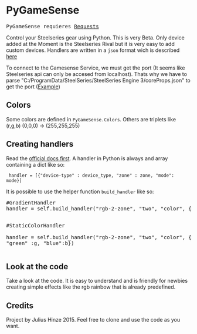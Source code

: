 # PyGameSense
<pre>PyGameSense requieres <a href="http://docs.python-requests.org/en/latest/">Requests</a></pre>
Control your Steelseries gear using Python. This is very Beta. Only device added at the Moment is the Steelseries Rival but it is very easy to add custom devices. Handlers are written in a <code>json</code> format wich is described <a href="https://github.com/SteelSeries/gamesense-sdk/blob/master/doc/api/writing-handlers-in-json.md">here</a>

To connect to the Gamesense Service, we must get the port (It seems like Steelseries api can only be accesed from localhost). Thats why we have to parse "C:/ProgramData/SteelSeries/SteelSeries Engine 3/coreProps.json" to get the port (<a href="https://github.com/juliusmh/PyGameSense/blob/master/ChangeColorExample.py">Example</a>)

<h2>Colors</h2>
Some colors are defined in <code>PyGameSense.Colors</code>. Others are triplets like (r,g,b) (0,0,0) -> (255,255,255)

<h2>Creating handlers</h2>
Read the <a href="https://github.com/SteelSeries/gamesense-sdk/blob/master/doc/api/writing-handlers-in-json.md">official docs first</a>. A handler in Python is always and array containing a dict like so:
<p><code> handler = [{"device-type" : device_type, "zone" : zone, "mode": mode}] </code></p>
It is possible to use the helper function <code>build_handler</code> like so:
<pre>#GradientHandler      
handler = self.build_handler("rgb-2-zone", "two", "color", {"gradient" : {"zero" : {"red" : 0, "green" : 0, "blue":0}, "hundred" :{"red" : r, "green" : g, "blue":b}}})

#StaticColorHandler   
handler = self.build_handler("rgb-2-zone", "two", "color", {"red" : r, "green" :g, "blue":b})</pre>

<h2>Look at the code </h2>
Take a look at the code. It is easy to understand and is friendly for newbies creating simple effects like the rgb rainbow that is already predefined. 

<h2>Credits</h2>
Project by Julius Hinze 2015. Feel free to clone and use the code as you want.
